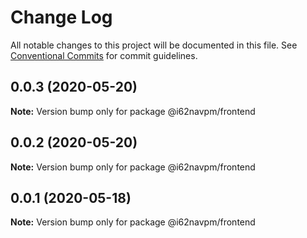 # Change Log

All notable changes to this project will be documented in this file.
See [Conventional Commits](https://conventionalcommits.org) for commit guidelines.

## 0.0.3 (2020-05-20)

**Note:** Version bump only for package @i62navpm/frontend





## 0.0.2 (2020-05-20)

**Note:** Version bump only for package @i62navpm/frontend





## 0.0.1 (2020-05-18)

**Note:** Version bump only for package @i62navpm/frontend

